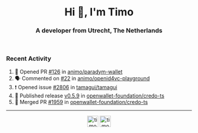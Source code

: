 <h1 align="center">Hi 👋, I'm Timo</h1>
<h3 align="center">A developer from Utrecht, The Netherlands</h3>
<br/>
<!-- https://github.com/rahuldkjain/github-profile-readme-generator --!>

<!--  <p align="left"><img src="https://github-readme-stats.vercel.app/api?username=timoglastra&show_icons=true&count_private=true&" alt="timoglastra" /></p> --!>

<!--
Github language stats
<p align="left"><img src="https://github-readme-stats.vercel.app/api/top-langs/?username=timoglastra&layout=compact" alt="timoglastra" /><p>
-->

<!-- Codestats language stats -->
<!-- <p align="left"><img src="https://codestats-readme.vercel.app/api/top-langs/?username=timoglastra&layout=compact&language_count=12" alt="timoglastra" /><p>    --!>
  
<h3>Recent Activity</h3>

<!--START_SECTION:activity-->
1. 💪 Opened PR [#126](https://github.com/animo/paradym-wallet/pull/126) in [animo/paradym-wallet](https://github.com/animo/paradym-wallet)
2. 🗣 Commented on [#22](https://github.com/animo/openid4vc-playground/pull/22#issuecomment-2244684728) in [animo/openid4vc-playground](https://github.com/animo/openid4vc-playground)
3. ❗ Opened issue [#2806](https://github.com/tamagui/tamagui/issues/2806) in [tamagui/tamagui](https://github.com/tamagui/tamagui)
4. 🚀 Published release [v0.5.9](https://github.com/openwallet-foundation/credo-ts/releases/tag/v0.5.9) in [openwallet-foundation/credo-ts](https://github.com/openwallet-foundation/credo-ts)
5. 🎉 Merged PR [#1959](https://github.com/openwallet-foundation/credo-ts/pull/1959) in [openwallet-foundation/credo-ts](https://github.com/openwallet-foundation/credo-ts)
<!--END_SECTION:activity-->

---

<p align="center">
<a href="https://twitter.com/timoglastra" target="blank"><img align="center" src="https://cdn.jsdelivr.net/npm/simple-icons@3.0.1/icons/twitter.svg" alt="timoglastra" height="30" width="30" /></a>
<a href="https://linkedin.com/in/timoglastra" target="blank"><img align="center" src="https://cdn.jsdelivr.net/npm/simple-icons@3.0.1/icons/linkedin.svg" alt="timoglastra" height="30" width="30" /></a>
</p>



